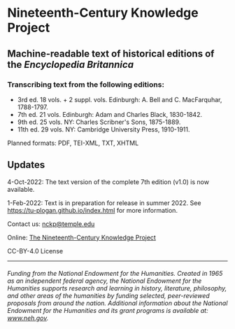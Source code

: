 # Nineteenth-Century Knowledge Project
## Machine-readable text of historical editions of the _Encyclopedia Britannica_ 

### Transcribing text from the following editions:
 * 3rd ed. 18 vols. + 2 suppl. vols. Edinburgh: A. Bell and C. MacFarquhar, 1788-1797. 
 * 7th ed. 21 vols. Edinburgh: Adam and Charles Black, 1830-1842.
 * 9th ed. 25 vols. NY: Charles Scribner's Sons, 1875-1889.
 * 11th ed. 29 vols. NY: Cambridge University Press, 1910-1911.

Planned formats: PDF, TEI-XML, TXT, XHTML

## Updates
4-Oct-2022: The text version of the complete 7th edition (v1.0) is now available.

1-Feb-2022: Text is in preparation for release in summer 2022. See https://tu-plogan.github.io/index.html for more information.

Contact us: [nckp@temple.edu](mailto:nckp@temple.edu)

Online: [The Nineteenth-Century Knowledge Project](https://tu-plogan.github.io/)

CC-BY-4.0 License 

---

###### Funding from the National Endowment for the Humanities. Created in 1965 as an independent federal agency, the National Endowment for the Humanities supports research and learning in history, literature, philosophy, and other areas of the humanities by funding selected, peer-reviewed proposals from around the nation. Additional information about the National Endowment for the Humanities and its grant programs is available at: www.neh.gov. 
